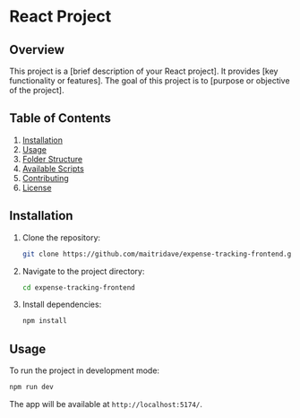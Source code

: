 # React Project

## Overview

This project is a [brief description of your React project]. It provides [key functionality or features]. The goal of this project is to [purpose or objective of the project].

## Table of Contents

1. [Installation](#installation)
2. [Usage](#usage)
3. [Folder Structure](#folder-structure)
4. [Available Scripts](#available-scripts)
5. [Contributing](#contributing)
6. [License](#license)

## Installation

1. Clone the repository:
   ```bash
   git clone https://github.com/maitridave/expense-tracking-frontend.git
   ```
2. Navigate to the project directory:
   ```bash
   cd expense-tracking-frontend
   ```
3. Install dependencies:
   ```bash
   npm install
   ```

## Usage

To run the project in development mode:

```bash
npm run dev
```

The app will be available at `http://localhost:5174/`.
